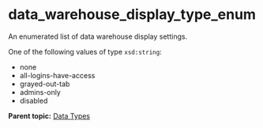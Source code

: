 # data\_warehouse\_display\_type\_enum

An enumerated list of data warehouse display settings.

One of the following values of type `xsd:string`:

-   none
-   all-logins-have-access
-   grayed-out-tab
-   admins-only
-   disabled

**Parent topic:** [Data Types](../data_types/c_datatypes.md)


